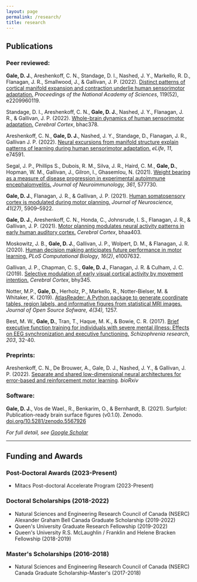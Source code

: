 ```yaml
---
layout: page
permalink: /research/
title: research
---
```


## Publications

### Peer reviewed:

**Gale, D. J.**, Areshenkoff, C. N., Standage, D. I., Nashed, J. Y., Markello, R. D., Flanagan, J. R., Smallwood, J., & Gallivan, J. P. (2022). [Distinct patterns of cortical manifold expansion and contraction underlie human sensorimotor adaptation.](https://www.pnas.org/doi/10.1073/pnas.2209960119) *Proceedings of the National Academy of Sciences*, 119(52), e2209960119.

Standage, D. I., Areshenkoff, C. N., <b>Gale, D. J.</b>, Nashed, J. Y., Flanagan, J. R., & Gallivan, J. P. (2022). [Whole-brain dynamics of human sensorimotor adaptation.](https://doi.org/10.1093/cercor/bhac378) *Cerebral Cortex*, bhac378.

Areshenkoff, C. N., <b>Gale, D. J.</b>, Nashed, J. Y., Standage, D., Flanagan, J. R., Gallivan J. P. (2022). [Neural excursions from manifold structure explain patterns of learning during human sensorimotor adaptation.](https://doi.org/10.7554/eLife.74591) *eLife*, *11*, e74591.

Segal, J. P., Phillips S., Dubois, R. M., Silva, J. R., Haird, C. M., <b>Gale, D.</b>, Hopman, W. M., Gallivan, J., Gilron, I., Ghasemlou, N. (2021). [Weight bearing as a measure of disease progression in experimental autoimmune encephalomyelitis.](https://doi.org/10.1016/j.jneuroim.2021.577730) *Journal of Neuroimmunology, 361*, 577730.

<b>Gale, D. J.</b>, Flanagan, J. R., & Gallivan, J. P. (2021). [Human somatosensory cortex is modulated during motor planning.](https://doi.org/10.1523/JNEUROSCI.0342-21.2021) *Journal of Neuroscience, 41(27)*, 5909–5922.

<b>Gale, D. J.</b>, Areshenkoff, C. N., Honda, C., Johnsrude, I. S., Flanagan, J. R., & Gallivan, J. P. (2021). [Motor planning modulates neural activity patterns in early human auditory cortex.](https://doi.org/10.1093/cercor/bhaa403) *Cerebral Cortex*, bhaa403. 

Moskowitz, J. B., <b>Gale, D. J.</b>, Gallivan, J. P., Wolpert, D. M., & Flanagan, J. R. (2020). [Human decision making anticipates future performance in motor learning.](https://doi.org/10.1371/journal.pcbi.1007632) *PLoS Computational Biology*, *16(2)*, e1007632.

Gallivan, J. P., Chapman, C. S., <b>Gale, D. J.</b>, Flanagan, J. R. & Culham, J. C. (2019). [Selective modulation of early visual cortical activity by movement intention.](https://doi.org/10.1093/cercor/bhy345) *Cerebral Cortex*, bhy345.

Notter, M.P., <b>Gale, D.</b>, Herholz, P., Markello, R., Notter-Bielser, M. & Whitaker, K. (2019). [AtlasReader: A Python package to generate coordinate tables, region labels, and informative figures from statistical MRI images.](https://doi.org/10.21105/joss.01257) *Journal of Open Source Sofware, 4(34),* 1257.

Best, M. W., <b>Gale, D.</b>, Tran, T., Haque, M. K., & Bowie, C. R. (2017). [Brief executive function training for individuals with severe mental illness: Effects on EEG synchronization and executive functioning.]((https://doi.org/10.1016/j.schres.2017.08.052)) *Schizophrenia research*, *203*, 32-40. 

### Preprints:

Areshenkoff, C. N., De Brouwer, A., Gale, D. J., Nashed, J. Y., & Gallivan, J. P. (2022). [Separate and shared low-dimensional neural architectures for error-based and reinforcement motor learning](https://doi.org/10.1101/2022.08.16.504134). *bioRxiv*

### Software:

<b>Gale, D. J.</b>, Vos de Wael., R., Benkarim, O., & Bernhardt, B. (2021). Surfplot: Publication-ready brain surface figures (v0.1.0). Zenodo. [doi.org/10.5281/zenodo.5567926](https://doi.org/10.5281/zenodo.5567926)


*For full detail, see [Google Scholar](https://scholar.google.ca/citations?user=j2_4DmEAAAAJ&hl=en)*


---

## Funding and Awards

### Post-Doctoral Awards (2023-Present)
- Mitacs Post-doctoral Accelerate Program (2023-Present)

### Doctoral Scholarships (2018-2022)
- Natural Sciences and Engineering Research Council of Canada (NSERC) Alexander Graham Bell Canada Graduate Scholarship (2019-2022)
- Queen's University Graduate Research Fellowship (2019-2022)
- Queen's University R.S. McLaughlin / Franklin and Helene Bracken Fellowship (2018-2019)

### Master's Scholarships (2016-2018)
- Natural Sciences and Engineering Research Council of Canada (NSERC) Canada Graduate Scholarship-Master's (2017-2018)
